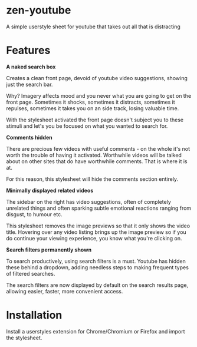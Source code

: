 zen-youtube
===========

A simple userstyle sheet for youtube that takes out all that is distracting


Features
=======

**A naked search box**

Creates a clean front page, devoid of youtube video suggestions, showing just the search bar.

Why? Imagery affects mood and you never what you are going to get on the front page. Sometimes it shocks, sometimes it distracts, sometimes it repulses, sometimes it takes you on an side track, losing valuable time.

With the stylesheet activated the front page doesn't subject you to these stimuli and let's you be focused on what you wanted to search for.

**Comments hidden**

There are precious few videos with useful comments - on the whole it's not worth the trouble of having it activated. Worthwhile videos will be talked about on other sites that do have worthwhile comments. That is where it is at.

For this reason, this stylesheet will hide the comments section entirely.

**Minimally displayed related videos**

The sidebar on the right has video suggestions, often of completely unrelated things and often sparking subtle emotional reactions ranging from disgust, to humour etc.

This stylesheet removes the image previews so that it only shows the video title. Hovering over any video listing brings up the image preview so if you do continue your viewing experience, you know what you're clicking on.

**Search filters permanently shown**

To search productively, using search filters is a must. Youtube has hidden these behind a dropdown, adding needless steps to making frequent types of filtered searches.

The search filters are now displayed by default on the search results page, allowing easier, faster, more convenient access.

Installation
=======

Install a userstyles extension for Chrome/Chromium or Firefox and import the stylesheet.
